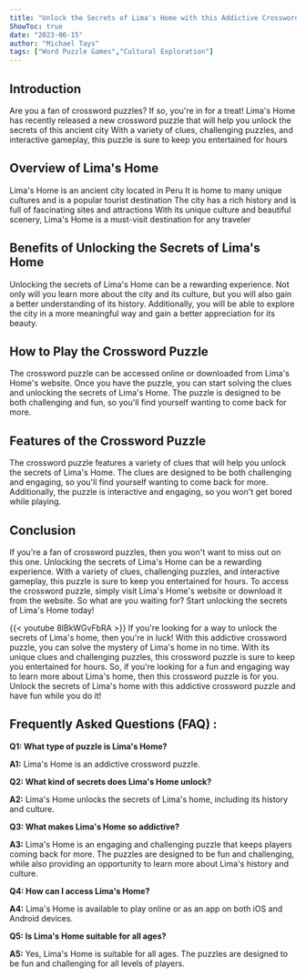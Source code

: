 ```yaml
---
title: "Unlock the Secrets of Lima's Home with this Addictive Crossword Puzzle!"
ShowToc: true 
date: "2023-06-15"
author: "Michael Tays" 
tags: ["Word Puzzle Games","Cultural Exploration"]
---
```

## Introduction
Are you a fan of crossword puzzles? If so, you're in for a treat! Lima's Home has recently released a new crossword puzzle that will help you unlock the secrets of this ancient city With a variety of clues, challenging puzzles, and interactive gameplay, this puzzle is sure to keep you entertained for hours

## Overview of Lima's Home
Lima's Home is an ancient city located in Peru It is home to many unique cultures and is a popular tourist destination The city has a rich history and is full of fascinating sites and attractions With its unique culture and beautiful scenery, Lima's Home is a must-visit destination for any traveler

## Benefits of Unlocking the Secrets of Lima's Home
Unlocking the secrets of Lima's Home can be a rewarding experience. Not only will you learn more about the city and its culture, but you will also gain a better understanding of its history. Additionally, you will be able to explore the city in a more meaningful way and gain a better appreciation for its beauty.

## How to Play the Crossword Puzzle
The crossword puzzle can be accessed online or downloaded from Lima's Home's website. Once you have the puzzle, you can start solving the clues and unlocking the secrets of Lima's Home. The puzzle is designed to be both challenging and fun, so you'll find yourself wanting to come back for more.

## Features of the Crossword Puzzle
The crossword puzzle features a variety of clues that will help you unlock the secrets of Lima's Home. The clues are designed to be both challenging and engaging, so you'll find yourself wanting to come back for more. Additionally, the puzzle is interactive and engaging, so you won't get bored while playing.

## Conclusion
If you're a fan of crossword puzzles, then you won't want to miss out on this one. Unlocking the secrets of Lima's Home can be a rewarding experience. With a variety of clues, challenging puzzles, and interactive gameplay, this puzzle is sure to keep you entertained for hours. To access the crossword puzzle, simply visit Lima's Home's website or download it from the website. So what are you waiting for? Start unlocking the secrets of Lima's Home today!

{{< youtube 8lBkWGvFbRA >}} 
If you're looking for a way to unlock the secrets of Lima's home, then you're in luck! With this addictive crossword puzzle, you can solve the mystery of Lima's home in no time. With its unique clues and challenging puzzles, this crossword puzzle is sure to keep you entertained for hours. So, if you're looking for a fun and engaging way to learn more about Lima's home, then this crossword puzzle is for you. Unlock the secrets of Lima's home with this addictive crossword puzzle and have fun while you do it!

## Frequently Asked Questions (FAQ) :
**Q1: What type of puzzle is Lima's Home?**

**A1:** Lima's Home is an addictive crossword puzzle.

**Q2: What kind of secrets does Lima's Home unlock?**

**A2:** Lima's Home unlocks the secrets of Lima's home, including its history and culture.

**Q3: What makes Lima's Home so addictive?**

**A3:** Lima's Home is an engaging and challenging puzzle that keeps players coming back for more. The puzzles are designed to be fun and challenging, while also providing an opportunity to learn more about Lima's history and culture.

**Q4: How can I access Lima's Home?**

**A4:** Lima's Home is available to play online or as an app on both iOS and Android devices.

**Q5: Is Lima's Home suitable for all ages?**

**A5:** Yes, Lima's Home is suitable for all ages. The puzzles are designed to be fun and challenging for all levels of players.



